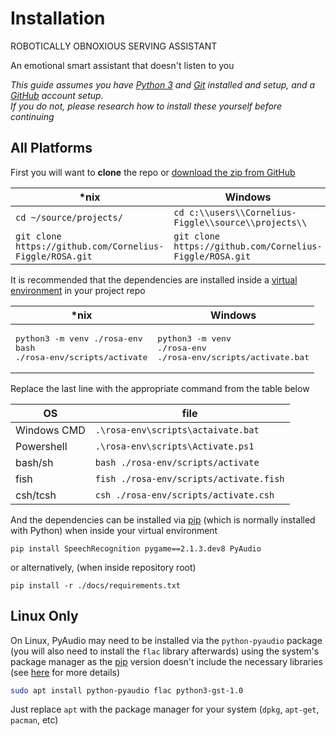 # Installation

ROBOTICALLY OBNOXIOUS SERVING ASSISTANT

An emotional smart assistant that doesn't listen to you

*This guide assumes you have [Python 3](https://www.python.org/downloads/) and [Git](https://git-scm.com/downloads) installed and setup, and a [GitHub](https://github.com) account setup. <br> If you do not, please research how to install these yourself before continuing*

## All Platforms

First you will want to **clone** the repo or [download the zip from GitHub](https://github.com/Cornelius-Figgle/ROSA/zipball/main/)

| *nix | Windows |
| - | - |
|`cd ~/source/projects/`|`cd c:\\users\\Cornelius-Figgle\\source\\projects\\`|
|`git clone https://github.com/Cornelius-Figgle/ROSA.git`|`git clone https://github.com/Cornelius-Figgle/ROSA.git`|

It is recommended that the dependencies are installed inside a [virtual environment](https://docs.python.org/3/library/venv.html) in your project repo

| *nix | Windows |
| - | - |
|<pre>python3 -m venv ./rosa-env<br>bash ./rosa-env/scripts/activate</pre>|<pre>python3 -m venv ./rosa-env<br>./rosa-env/scripts/activate.bat</pre>|

Replace the last line with the appropriate command from the table below

| OS | file |
| - | - |
| Windows CMD | `.\rosa-env\scripts\actaivate.bat` |
| Powershell | `.\rosa-env\scripts\Activate.ps1` |
| bash/sh | `bash ./rosa-env/scripts/activate` |
| fish | `fish ./rosa-env/scripts/activate.fish` |
| csh/tcsh | `csh ./rosa-env/scripts/activate.csh` |

And the dependencies can be installed via [pip](https://pip.pypa.io/en/stable/) (which is normally installed with Python) when inside your virtual environment

```shell
pip install SpeechRecognition pygame==2.1.3.dev8 PyAudio
```

or alternatively, (when inside repository root)

```shell
pip install -r ./docs/requirements.txt
```

## Linux Only

On Linux, PyAudio may need to be installed via the `python-pyaudio` package (you will also need to install the `flac` library afterwards) using the system's package manager as the [pip](https://pip.pypa.io/en/stable/) version doesn't include the necessary libraries (see [here](https://stackoverflow.com/questions/36681836/pyaudio-could-not-import-portaudio) for more details)

```bash
sudo apt install python-pyaudio flac python3-gst-1.0
```

Just replace `apt` with the package manager for your system (`dpkg`, `apt-get`, `pacman`, etc)
